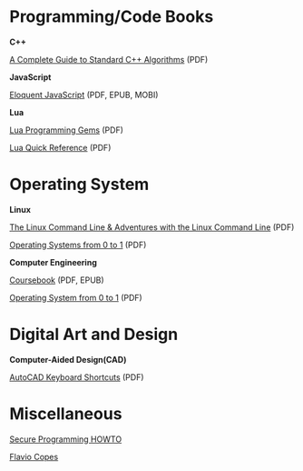 # Programming/Code Books

**C++**

[A Complete Guide to Standard C++ Algorithms](https://github.com/HappyCerberus/book-cpp-algorithms) (PDF)

**JavaScript**

[Eloquent JavaScript](https://eloquentjavascript.net/) (PDF, EPUB, MOBI)

**Lua**

[Lua Programming Gems](https://www.lua.org/gems/) (PDF)

[Lua Quick Reference](https://orbitalquark.github.io/lua-quick-reference/) (PDF)



# Operating System

**Linux**

[The Linux Command Line & Adventures with the Linux Command Line](https://linuxcommand.org/tlcl.php) (PDF)

[Operating Systems from 0 to 1](https://github.com/tuhdo/os01) (PDF)

**Computer Engineering**

[Coursebook](https://github.com/illinois-cs241/coursebook) (PDF, EPUB)

[Operating System from 0 to 1](https://github.com/tuhdo/os01) (PDF)



# Digital Art and Design

**Computer-Aided Design(CAD)**

[AutoCAD Keyboard Shortcuts](https://www.autodesk.com/shortcuts/autocad) (PDF)


# Miscellaneous
[Secure Programming HOWTO](https://dwheeler.com/secure-programs/)

[Flavio Copes](https://flaviocopes.com/)
